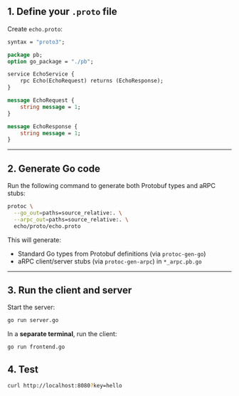## 1. Define your `.proto` file

Create `echo.proto`:

```proto
syntax = "proto3";

package pb;
option go_package = "./pb";

service EchoService {
    rpc Echo(EchoRequest) returns (EchoResponse);
}

message EchoRequest {
    string message = 1;
}

message EchoResponse {
    string message = 1;
}
```

---

## 2. Generate Go code

Run the following command to generate both Protobuf types and aRPC stubs:

```bash
protoc \
  --go_out=paths=source_relative:. \
  --arpc_out=paths=source_relative:. \
  echo/proto/echo.proto
```

This will generate:
- Standard Go types from Protobuf definitions (via `protoc-gen-go`)
- aRPC client/server stubs (via `protoc-gen-arpc`) in `*_arpc.pb.go`

---

## 3. Run the client and server

Start the server:

```bash
go run server.go
```

In a **separate terminal**, run the client:

```bash
go run frontend.go
```

## 4. Test

```bash
curl http://localhost:8080?key=hello
```